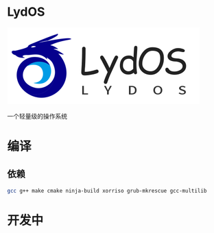 # LydOS

![LydOSLogo](Docs/Img/LydOSLogo.bmp)

一个轻量级的操作系统

# 编译

## 依赖

``` bash
gcc g++ make cmake ninja-build xorriso grub-mkrescue gcc-multilib 
```


# 开发中